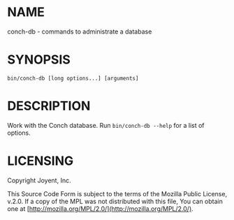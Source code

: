 # NAME

conch-db - commands to administrate a database

# SYNOPSIS

```
bin/conch-db [long options...] [arguments]
```

# DESCRIPTION

Work with the Conch database. Run `bin/conch-db --help` for a list of options.

# LICENSING

Copyright Joyent, Inc.

This Source Code Form is subject to the terms of the Mozilla Public License,
v.2.0. If a copy of the MPL was not distributed with this file, You can obtain
one at [http://mozilla.org/MPL/2.0/](http://mozilla.org/MPL/2.0/).
